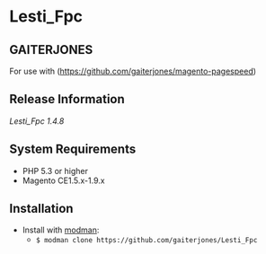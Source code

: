 Lesti_Fpc
=========

## GAITERJONES


For use with (https://github.com/gaiterjones/magento-pagespeed)

## Release Information

*Lesti_Fpc 1.4.8*

## System Requirements

* PHP 5.3 or higher
* Magento CE1.5.x-1.9.x

## Installation

* Install with [modman](https://github.com/colinmollenhour/modman):
    * ```$ modman clone https://github.com/gaiterjones/Lesti_Fpc```


